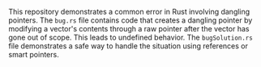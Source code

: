This repository demonstrates a common error in Rust involving dangling pointers.  The `bug.rs` file contains code that creates a dangling pointer by modifying a vector's contents through a raw pointer after the vector has gone out of scope. This leads to undefined behavior.  The `bugSolution.rs` file demonstrates a safe way to handle the situation using references or smart pointers.